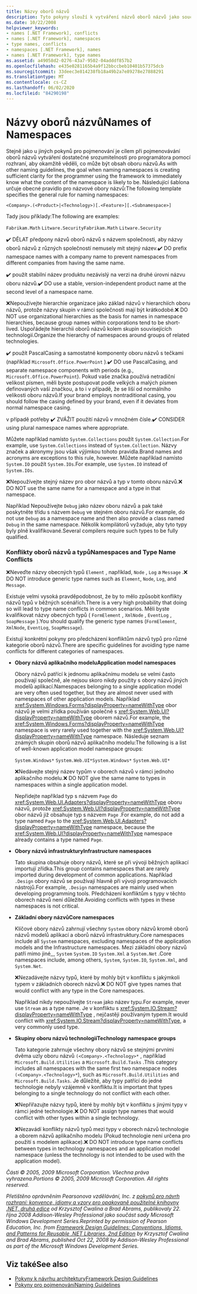 ```yaml
---
title: Názvy oborů názvů
description: Tyto pokyny slouží k vytváření názvů oborů názvů jako součást pokynů pro navrhování knihoven, které rozšíří a komunikují s knihovnami .NET.
ms.date: 10/22/2008
helpviewer_keywords:
- names [.NET Framework], conflicts
- names [.NET Framework], namespaces
- type names, conflicts
- namespaces [.NET Framework], names
- names [.NET Framework], type names
ms.assetid: a49058d2-0276-43a7-9502-04adddf857b2
ms.openlocfilehash: e435e0281165b4a9f12bbccbeb10401b57375dcb
ms.sourcegitcommit: 33deec3e814238fb18a49b2a7e89278e27888291
ms.translationtype: MT
ms.contentlocale: cs-CZ
ms.lasthandoff: 06/02/2020
ms.locfileid: "84290198"
---
```

# <a name="names-of-namespaces"></a><span data-ttu-id="bd6b1-103">Názvy oborů názvů</span><span class="sxs-lookup"><span data-stu-id="bd6b1-103">Names of Namespaces</span></span>
<span data-ttu-id="bd6b1-104">Stejně jako u jiných pokynů pro pojmenování je cílem při pojmenovávání oborů názvů vytváření dostatečné srozumitelnosti pro programátora pomocí rozhraní, aby okamžitě věděli, co může být obsah oboru názvů.</span><span class="sxs-lookup"><span data-stu-id="bd6b1-104">As with other naming guidelines, the goal when naming namespaces is creating sufficient clarity for the programmer using the framework to immediately know what the content of the namespace is likely to be.</span></span> <span data-ttu-id="bd6b1-105">Následující šablona určuje obecné pravidlo pro názvové obory názvů:</span><span class="sxs-lookup"><span data-stu-id="bd6b1-105">The following template specifies the general rule for naming namespaces:</span></span>

 `<Company>.(<Product>|<Technology>)[.<Feature>][.<Subnamespace>]`

 <span data-ttu-id="bd6b1-106">Tady jsou příklady:</span><span class="sxs-lookup"><span data-stu-id="bd6b1-106">The following are examples:</span></span>

 <span data-ttu-id="bd6b1-107">`Fabrikam.Math` `Litware.Security`</span><span class="sxs-lookup"><span data-stu-id="bd6b1-107">`Fabrikam.Math` `Litware.Security`</span></span>

 <span data-ttu-id="bd6b1-108">✔️ DĚLAT předpony názvů oborů názvů s názvem společnosti, aby názvy oborů názvů z různých společností nemusely mít stejný název.</span><span class="sxs-lookup"><span data-stu-id="bd6b1-108">✔️ DO prefix namespace names with a company name to prevent namespaces from different companies from having the same name.</span></span>

 <span data-ttu-id="bd6b1-109">✔️ použít stabilní název produktu nezávislý na verzi na druhé úrovni názvu oboru názvů.</span><span class="sxs-lookup"><span data-stu-id="bd6b1-109">✔️ DO use a stable, version-independent product name at the second level of a namespace name.</span></span>

 <span data-ttu-id="bd6b1-110">❌Nepoužívejte hierarchie organizace jako základ názvů v hierarchiích oboru názvů, protože názvy skupin v rámci společnosti mají být krátkodobé.</span><span class="sxs-lookup"><span data-stu-id="bd6b1-110">❌ DO NOT use organizational hierarchies as the basis for names in namespace hierarchies, because group names within corporations tend to be short-lived.</span></span> <span data-ttu-id="bd6b1-111">Uspořádejte hierarchii oborů názvů kolem skupin souvisejících technologií.</span><span class="sxs-lookup"><span data-stu-id="bd6b1-111">Organize the hierarchy of namespaces around groups of related technologies.</span></span>

 <span data-ttu-id="bd6b1-112">✔️ použít PascalCasing a samostatné komponenty oboru názvů s tečkami (například `Microsoft.Office.PowerPoint` ).</span><span class="sxs-lookup"><span data-stu-id="bd6b1-112">✔️ DO use PascalCasing, and separate namespace components with periods (e.g., `Microsoft.Office.PowerPoint`).</span></span> <span data-ttu-id="bd6b1-113">Pokud vaše značka používá netradiční velikost písmen, měli byste postupovat podle velkých a malých písmen definovaných vaší značkou, a to i v případě, že se liší od normálního velikosti oboru názvů.</span><span class="sxs-lookup"><span data-stu-id="bd6b1-113">If your brand employs nontraditional casing, you should follow the casing defined by your brand, even if it deviates from normal namespace casing.</span></span>

 <span data-ttu-id="bd6b1-114">v případě potřeby ✔️ ZVÁŽIT použití názvů v množném čísle.</span><span class="sxs-lookup"><span data-stu-id="bd6b1-114">✔️ CONSIDER using plural namespace names where appropriate.</span></span>

 <span data-ttu-id="bd6b1-115">Můžete například namísto `System.Collections` použít `System.Collection`.</span><span class="sxs-lookup"><span data-stu-id="bd6b1-115">For example, use `System.Collections` instead of `System.Collection`.</span></span> <span data-ttu-id="bd6b1-116">Názvy značek a akronymy jsou však výjimkou tohoto pravidla.</span><span class="sxs-lookup"><span data-stu-id="bd6b1-116">Brand names and acronyms are exceptions to this rule, however.</span></span> <span data-ttu-id="bd6b1-117">Můžete například namísto `System.IO` použít `System.IOs`.</span><span class="sxs-lookup"><span data-stu-id="bd6b1-117">For example, use `System.IO` instead of `System.IOs`.</span></span>

 <span data-ttu-id="bd6b1-118">❌Nepoužívejte stejný název pro obor názvů a typ v tomto oboru názvů.</span><span class="sxs-lookup"><span data-stu-id="bd6b1-118">❌ DO NOT use the same name for a namespace and a type in that namespace.</span></span>

 <span data-ttu-id="bd6b1-119">Například Nepoužívejte `Debug` jako název oboru názvů a pak také poskytněte třídu s názvem `Debug` ve stejném oboru názvů.</span><span class="sxs-lookup"><span data-stu-id="bd6b1-119">For example, do not use `Debug` as a namespace name and then also provide a class named `Debug` in the same namespace.</span></span> <span data-ttu-id="bd6b1-120">Několik kompilátorů vyžaduje, aby tyto typy byly plně kvalifikované.</span><span class="sxs-lookup"><span data-stu-id="bd6b1-120">Several compilers require such types to be fully qualified.</span></span>

### <a name="namespaces-and-type-name-conflicts"></a><span data-ttu-id="bd6b1-121">Konflikty oborů názvů a typů</span><span class="sxs-lookup"><span data-stu-id="bd6b1-121">Namespaces and Type Name Conflicts</span></span>
 <span data-ttu-id="bd6b1-122">❌Neveďte názvy obecných typů `Element` , například, `Node` , `Log` a `Message` .</span><span class="sxs-lookup"><span data-stu-id="bd6b1-122">❌ DO NOT introduce generic type names such as `Element`, `Node`, `Log`, and `Message`.</span></span>

 <span data-ttu-id="bd6b1-123">Existuje velmi vysoká pravděpodobnost, že by to mělo způsobit konflikty názvů typů v běžných scénářích.</span><span class="sxs-lookup"><span data-stu-id="bd6b1-123">There is a very high probability that doing so will lead to type name conflicts in common scenarios.</span></span> <span data-ttu-id="bd6b1-124">Měli byste kvalifikovat názvy obecných typů ( `FormElement` , `XmlNode` , `EventLog` , `SoapMessage` ).</span><span class="sxs-lookup"><span data-stu-id="bd6b1-124">You should qualify the generic type names (`FormElement`, `XmlNode`, `EventLog`, `SoapMessage`).</span></span>

 <span data-ttu-id="bd6b1-125">Existují konkrétní pokyny pro předcházení konfliktům názvů typů pro různé kategorie oborů názvů.</span><span class="sxs-lookup"><span data-stu-id="bd6b1-125">There are specific guidelines for avoiding type name conflicts for different categories of namespaces.</span></span>

- <span data-ttu-id="bd6b1-126">**Obory názvů aplikačního modelu**</span><span class="sxs-lookup"><span data-stu-id="bd6b1-126">**Application model namespaces**</span></span>

     <span data-ttu-id="bd6b1-127">Obory názvů patřící k jednomu aplikačnímu modelu se velmi často používají společně, ale nejsou skoro nikdy použity s obory názvů jiných modelů aplikací.</span><span class="sxs-lookup"><span data-stu-id="bd6b1-127">Namespaces belonging to a single application model are very often used together, but they are almost never used with namespaces of other application models.</span></span> <span data-ttu-id="bd6b1-128">Například <xref:System.Windows.Forms?displayProperty=nameWithType> obor názvů je velmi zřídka používán společně s <xref:System.Web.UI?displayProperty=nameWithType> oborem názvů.</span><span class="sxs-lookup"><span data-stu-id="bd6b1-128">For example, the <xref:System.Windows.Forms?displayProperty=nameWithType> namespace is very rarely used together with the <xref:System.Web.UI?displayProperty=nameWithType> namespace.</span></span> <span data-ttu-id="bd6b1-129">Následuje seznam známých skupin oborů názvů aplikačního modelu:</span><span class="sxs-lookup"><span data-stu-id="bd6b1-129">The following is a list of well-known application model namespace groups:</span></span>

     <span data-ttu-id="bd6b1-130">`System.Windows*` `System.Web.UI*`</span><span class="sxs-lookup"><span data-stu-id="bd6b1-130">`System.Windows*` `System.Web.UI*`</span></span>

     <span data-ttu-id="bd6b1-131">❌Nedávejte stejný název typům v oborech názvů v rámci jednoho aplikačního modelu.</span><span class="sxs-lookup"><span data-stu-id="bd6b1-131">❌ DO NOT give the same name to types in namespaces within a single application model.</span></span>

     <span data-ttu-id="bd6b1-132">Nepřidejte například typ s názvem `Page` do <xref:System.Web.UI.Adapters?displayProperty=nameWithType> oboru názvů, protože <xref:System.Web.UI?displayProperty=nameWithType> obor názvů již obsahuje typ s názvem `Page` .</span><span class="sxs-lookup"><span data-stu-id="bd6b1-132">For example, do not add a type named `Page` to the <xref:System.Web.UI.Adapters?displayProperty=nameWithType> namespace, because the <xref:System.Web.UI?displayProperty=nameWithType> namespace already contains a type named `Page`.</span></span>

- <span data-ttu-id="bd6b1-133">**Obory názvů infrastruktury**</span><span class="sxs-lookup"><span data-stu-id="bd6b1-133">**Infrastructure namespaces**</span></span>

     <span data-ttu-id="bd6b1-134">Tato skupina obsahuje obory názvů, které se při vývoji běžných aplikací importují zřídka.</span><span class="sxs-lookup"><span data-stu-id="bd6b1-134">This group contains namespaces that are rarely imported during development of common applications.</span></span> <span data-ttu-id="bd6b1-135">Například `.Design` obory názvů se používají hlavně při vývoji programovacích nástrojů.</span><span class="sxs-lookup"><span data-stu-id="bd6b1-135">For example, `.Design` namespaces are mainly used when developing programming tools.</span></span> <span data-ttu-id="bd6b1-136">Předcházení konfliktům s typy v těchto oborech názvů není důležité.</span><span class="sxs-lookup"><span data-stu-id="bd6b1-136">Avoiding conflicts with types in these namespaces is not critical.</span></span>

- <span data-ttu-id="bd6b1-137">**Základní obory názvů**</span><span class="sxs-lookup"><span data-stu-id="bd6b1-137">**Core namespaces**</span></span>

     <span data-ttu-id="bd6b1-138">Klíčové obory názvů zahrnují všechny `System` obory názvů kromě oborů názvů modelů aplikací a oborů názvů infrastruktury.</span><span class="sxs-lookup"><span data-stu-id="bd6b1-138">Core namespaces include all `System` namespaces, excluding namespaces of the application models and the Infrastructure namespaces.</span></span> <span data-ttu-id="bd6b1-139">Mezi základní obory názvů patří mimo jiné,,, `System` `System.IO` `System.Xml` a `System.Net` .</span><span class="sxs-lookup"><span data-stu-id="bd6b1-139">Core namespaces include, among others, `System`, `System.IO`, `System.Xml`, and `System.Net`.</span></span>

     <span data-ttu-id="bd6b1-140">❌Nezadávejte názvy typů, které by mohly být v konfliktu s jakýmkoli typem v základních oborech názvů.</span><span class="sxs-lookup"><span data-stu-id="bd6b1-140">❌ DO NOT give types names that would conflict with any type in the Core namespaces.</span></span>

     <span data-ttu-id="bd6b1-141">Například nikdy nepoužívejte `Stream` jako název typu.</span><span class="sxs-lookup"><span data-stu-id="bd6b1-141">For example, never use `Stream` as a type name.</span></span> <span data-ttu-id="bd6b1-142">Je v konfliktu s <xref:System.IO.Stream?displayProperty=nameWithType> , nejčastěji používaným typem.</span><span class="sxs-lookup"><span data-stu-id="bd6b1-142">It would conflict with <xref:System.IO.Stream?displayProperty=nameWithType>, a very commonly used type.</span></span>

- <span data-ttu-id="bd6b1-143">**Skupiny oboru názvů technologií**</span><span class="sxs-lookup"><span data-stu-id="bd6b1-143">**Technology namespace groups**</span></span>

     <span data-ttu-id="bd6b1-144">Tato kategorie zahrnuje všechny obory názvů se stejnými prvními dvěma uzly oboru názvů `(<Company>.<Technology>*` , například `Microsoft.Build.Utilities` a `Microsoft.Build.Tasks` .</span><span class="sxs-lookup"><span data-stu-id="bd6b1-144">This category includes all namespaces with the same first two namespace nodes `(<Company>.<Technology>*`), such as `Microsoft.Build.Utilities` and `Microsoft.Build.Tasks`.</span></span> <span data-ttu-id="bd6b1-145">Je důležité, aby typy patřící do jedné technologie nebyly vzájemně v konfliktu.</span><span class="sxs-lookup"><span data-stu-id="bd6b1-145">It is important that types belonging to a single technology do not conflict with each other.</span></span>

     <span data-ttu-id="bd6b1-146">❌Nepřiřazujte názvy typů, které by mohly být v konfliktu s jinými typy v rámci jedné technologie.</span><span class="sxs-lookup"><span data-stu-id="bd6b1-146">❌ DO NOT assign type names that would conflict with other types within a single technology.</span></span>

     <span data-ttu-id="bd6b1-147">❌Nezavádí konflikty názvů typů mezi typy v oborech názvů technologie a oborem názvů aplikačního modelu (Pokud technologie není určena pro použití s modelem aplikace).</span><span class="sxs-lookup"><span data-stu-id="bd6b1-147">❌ DO NOT introduce type name conflicts between types in technology namespaces and an application model namespace (unless the technology is not intended to be used with the application model).</span></span>

 <span data-ttu-id="bd6b1-148">*Části © 2005, 2009 Microsoft Corporation. Všechna práva vyhrazena.*</span><span class="sxs-lookup"><span data-stu-id="bd6b1-148">*Portions © 2005, 2009 Microsoft Corporation. All rights reserved.*</span></span>

 <span data-ttu-id="bd6b1-149">*Přetištěno oprávněním Pearsonova vzdělávání, Inc. z [pokynů pro návrh rozhraní: konvence, idiomy a vzory pro opakovaně použitelné knihovny .NET, druhá edice](https://www.informit.com/store/framework-design-guidelines-conventions-idioms-and-9780321545619) od Krzysztof Cwalina a Brad Abrams, publikovaly 22. října 2008 Addison-Wesley Professional jako součást sady Microsoft Windows Development Series.*</span><span class="sxs-lookup"><span data-stu-id="bd6b1-149">*Reprinted by permission of Pearson Education, Inc. from [Framework Design Guidelines: Conventions, Idioms, and Patterns for Reusable .NET Libraries, 2nd Edition](https://www.informit.com/store/framework-design-guidelines-conventions-idioms-and-9780321545619) by Krzysztof Cwalina and Brad Abrams, published Oct 22, 2008 by Addison-Wesley Professional as part of the Microsoft Windows Development Series.*</span></span>

## <a name="see-also"></a><span data-ttu-id="bd6b1-150">Viz také</span><span class="sxs-lookup"><span data-stu-id="bd6b1-150">See also</span></span>

- [<span data-ttu-id="bd6b1-151">Pokyny k návrhu architektury</span><span class="sxs-lookup"><span data-stu-id="bd6b1-151">Framework Design Guidelines</span></span>](index.md)
- [<span data-ttu-id="bd6b1-152">Pokyny pro pojmenování</span><span class="sxs-lookup"><span data-stu-id="bd6b1-152">Naming Guidelines</span></span>](naming-guidelines.md)

